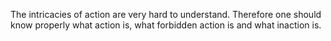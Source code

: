 The intricacies of action are very hard to understand. Therefore one should know properly what action is, what forbidden action is and what inaction is.